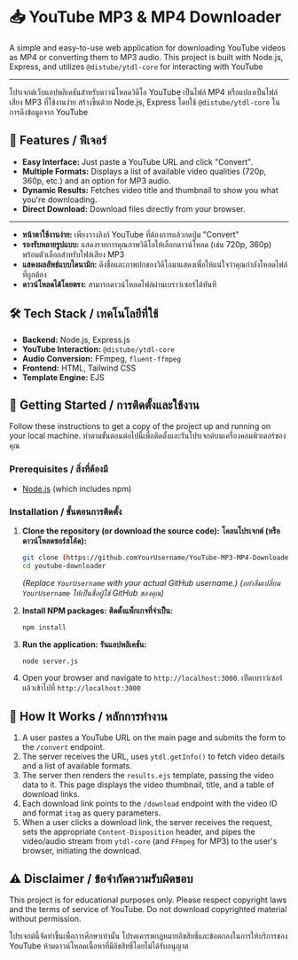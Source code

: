 # 📥 YouTube MP3 & MP4 Downloader

A simple and easy-to-use web application for downloading YouTube videos as MP4 or converting them to MP3 audio. This project is built with Node.js, Express, and utilizes `@distube/ytdl-core` for interacting with YouTube 

---

โปรเจกต์เว็บแอปพลิเคชันสำหรับดาวน์โหลดวิดีโอ YouTube เป็นไฟล์ MP4 หรือแปลงเป็นไฟล์เสียง MP3 ที่ใช้งานง่าย สร้างขึ้นด้วย Node.js, Express โดยใช้ `@distube/ytdl-core` ในการดึงข้อมูลจาก YouTube 

## 🎨 Features / ฟีเจอร์

- **Easy Interface:** Just paste a YouTube URL and click "Convert".
- **Multiple Formats:** Displays a list of available video qualities (720p, 360p, etc.) and an option for MP3 audio.
- **Dynamic Results:** Fetches video title and thumbnail to show you what you're downloading.
- **Direct Download:** Download files directly from your browser.

---

- **หน้าตาใช้งานง่าย:** เพียงวางลิงก์ YouTube ที่ต้องการแล้วกดปุ่ม "Convert"
- **รองรับหลายรูปแบบ:** แสดงรายการคุณภาพวิดีโอให้เลือกดาวน์โหลด (เช่น 720p, 360p) พร้อมตัวเลือกสำหรับไฟล์เสียง MP3
- **แสดงผลลัพธ์แบบไดนามิก:** ดึงชื่อและภาพปกของวิดีโอมาแสดงเพื่อให้แน่ใจว่าคุณกำลังโหลดไฟล์ที่ถูกต้อง
- **ดาวน์โหลดได้โดยตรง:** สามารถดาวน์โหลดไฟล์ผ่านเบราว์เซอร์ได้ทันที

## 🛠️ Tech Stack / เทคโนโลยีที่ใช้

- **Backend:** Node.js, Express.js
- **YouTube Interaction:** `@distube/ytdl-core`
- **Audio Conversion:** FFmpeg, `fluent-ffmpeg`
- **Frontend:** HTML, Tailwind CSS
- **Template Engine:** EJS

## 🚀 Getting Started / การติดตั้งและใช้งาน

Follow these instructions to get a copy of the project up and running on your local machine.
ทำตามขั้นตอนต่อไปนี้เพื่อติดตั้งและรันโปรเจกต์บนเครื่องคอมพิวเตอร์ของคุณ

### Prerequisites / สิ่งที่ต้องมี

- [Node.js](https://nodejs.org/) (which includes npm)

### Installation / ขั้นตอนการติดตั้ง

1.  **Clone the repository (or download the source code):**
    **โคลนโปรเจกต์ (หรือดาวน์โหลดซอร์สโค้ด):**
    ```bash
    git clone (https://github.comYourUsername/YouTube-MP3-MP4-Downloader.git)
    cd youtube-downloader
    ```
    *(Replace `YourUsername` with your actual GitHub username.)*
    *(อย่าลืมเปลี่ยน `YourUsername` ให้เป็นชื่อผู้ใช้ GitHub ของคุณ)*

2.  **Install NPM packages:**
    **ติดตั้งแพ็กเกจที่จำเป็น:**
    ```bash
    npm install
    ```

3.  **Run the application:**
    **รันแอปพลิเคชัน:**
    ```bash
    node server.js
    ```

4.  Open your browser and navigate to `http://localhost:3000`.
    เปิดเบราว์เซอร์แล้วเข้าไปที่ `http://localhost:3000`

## 📝 How It Works / หลักการทำงาน

1.  A user pastes a YouTube URL on the main page and submits the form to the `/convert` endpoint.
2.  The server receives the URL, uses `ytdl.getInfo()` to fetch video details and a list of available formats.
3.  The server then renders the `results.ejs` template, passing the video data to it. This page displays the video thumbnail, title, and a table of download links.
4.  Each download link points to the `/download` endpoint with the video ID and format `itag` as query parameters.
5.  When a user clicks a download link, the server receives the request, sets the appropriate `Content-Disposition` header, and pipes the video/audio stream from `ytdl-core` (and `FFmpeg` for MP3) to the user's browser, initiating the download.

## ⚠️ Disclaimer / ข้อจำกัดความรับผิดชอบ

This project is for educational purposes only. Please respect copyright laws and the terms of service of YouTube. Do not download copyrighted material without permission.

โปรเจกต์นี้จัดทำขึ้นเพื่อการศึกษาเท่านั้น โปรดเคารพกฎหมายลิขสิทธิ์และข้อตกลงในการให้บริการของ YouTube ห้ามดาวน์โหลดเนื้อหาที่มีลิขสิทธิ์โดยไม่ได้รับอนุญาต
